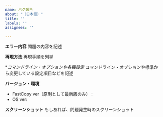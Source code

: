 ```yaml
---
name: バグ報告
about: "（日本語）"
title: ''
labels: ''
assignees: ''

---
```


**エラー内容**
問題の内容を記述

**再現方法**
再現手順を列挙

**コマンドライン・オプションや各種設定*
コマンドライン・オプションや標準から変更している設定項目などを記述

**バージョン・環境**
 - FastCopy ver（原則として最新版のみ） :
 - OS ver:

**スクリーンショット**
もしあれば、問題発生時のスクリーンショット
